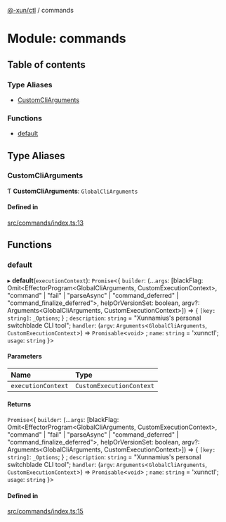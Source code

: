 [@-xun/ctl](../README.md) / commands

# Module: commands

## Table of contents

### Type Aliases

- [CustomCliArguments](commands.md#customcliarguments)

### Functions

- [default](commands.md#default)

## Type Aliases

### CustomCliArguments

Ƭ **CustomCliArguments**: `GlobalCliArguments`

#### Defined in

[src/commands/index.ts:13](https://github.com/Xunnamius/xunnctl/blob/b15529f/src/commands/index.ts#L13)

## Functions

### default

▸ **default**(`executionContext`): `Promise`\<\{ `builder`: (...`args`: [blackFlag: Omit\<EffectorProgram\<GlobalCliArguments, CustomExecutionContext\>, "command" \| "fail" \| "parseAsync" \| "command\_deferred" \| "command\_finalize\_deferred"\>, helpOrVersionSet: boolean, argv?: Arguments\<GlobalCliArguments, CustomExecutionContext\>]) => \{ `[key: string]`: `_Options`;  } ; `description`: `string` = "Xunnamius's personal switchblade CLI tool"; `handler`: (`argv`: `Arguments`\<`GlobalCliArguments`, `CustomExecutionContext`\>) => `Promisable`\<`void`\> ; `name`: `string` = 'xunnctl'; `usage`: `string`  }\>

#### Parameters

| Name | Type |
| :------ | :------ |
| `executionContext` | `CustomExecutionContext` |

#### Returns

`Promise`\<\{ `builder`: (...`args`: [blackFlag: Omit\<EffectorProgram\<GlobalCliArguments, CustomExecutionContext\>, "command" \| "fail" \| "parseAsync" \| "command\_deferred" \| "command\_finalize\_deferred"\>, helpOrVersionSet: boolean, argv?: Arguments\<GlobalCliArguments, CustomExecutionContext\>]) => \{ `[key: string]`: `_Options`;  } ; `description`: `string` = "Xunnamius's personal switchblade CLI tool"; `handler`: (`argv`: `Arguments`\<`GlobalCliArguments`, `CustomExecutionContext`\>) => `Promisable`\<`void`\> ; `name`: `string` = 'xunnctl'; `usage`: `string`  }\>

#### Defined in

[src/commands/index.ts:15](https://github.com/Xunnamius/xunnctl/blob/b15529f/src/commands/index.ts#L15)
